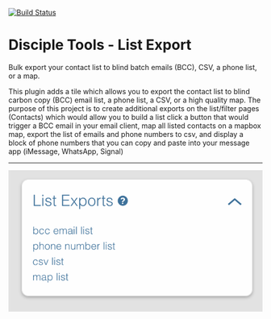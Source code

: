 [![Build Status](https://api.travis-ci.com/DiscipleTools/disciple-tools-list-exports.svg?branch=master)](https://travis-ci.com/DiscipleTools/disciple-tools-list-export)

# Disciple Tools - List Export

Bulk export your contact list to blind batch emails (BCC), CSV, a phone list, or a map.

This plugin adds a tile which allows you to export the contact list to blind carbon copy (BCC) email list, a phone list, a CSV, or a high quality map. 
The purpose of this project is to create additional exports on the list/filter pages (Contacts) which would allow you to
build a list click a button that would trigger a BCC email in your email client, map all listed contacts on a mapbox map,
export the list of emails and phone numbers to csv, and display a block of phone numbers that you can copy and paste into
your message app (iMessage, WhatsApp, Signal)

---

![tile](https://raw.githubusercontent.com/DiscipleTools/disciple-tools-list-exports/master/documentation/list-exports.png)
